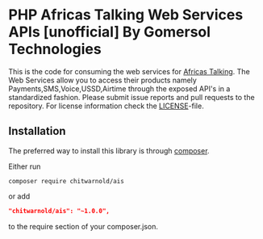 PHP Africas Talking Web Services APIs \[unofficial\] By Gomersol Technologies  
==============================================================================

This is the code for consuming the web services for [Africas Talking](https://africastalking.com). 
The Web Services allow you to access their products namely Payments,SMS,Voice,USSD,Airtime through the exposed API's in a standardized fashion.
Please submit issue reports and pull requests to the repository.
For license information check the [LICENSE](LICENSE.md)-file.

Installation
------------

The preferred way to install this library is through [composer](http://getcomposer.org/download/).

Either run

```
composer require chitwarnold/ais
```

or add

```json
"chitwarnold/ais": "~1.0.0",
```

to the require section of your composer.json.
